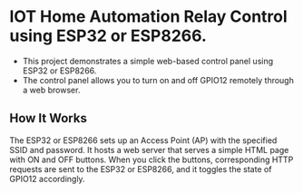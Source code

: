 # IOT Home Automation Relay Control using ESP32 or ESP8266.

- This project demonstrates a simple web-based control panel using ESP32 or ESP8266. 
- The control panel allows you to turn on and off GPIO12 remotely through a web browser.

## How It Works

The ESP32 or ESP8266 sets up an Access Point (AP) with the specified SSID and password. It hosts a web server that serves a simple HTML page with ON and OFF buttons. When you click the buttons, corresponding HTTP requests are sent to the ESP32 or ESP8266, and it toggles the state of GPIO12 accordingly.

